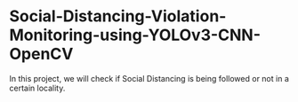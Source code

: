# Social-Distancing-Violation-Monitoring-using-YOLOv3-CNN-OpenCV
In this project, we will check if Social Distancing is being followed or not in a certain locality.

